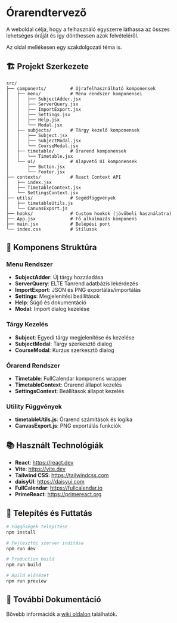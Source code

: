 # Órarendtervező

A weboldal célja, hogy a felhasználó egyszerre láthassa az összes lehetséges óráját és így dönthessen azok felvételéről.

Az oldal mellékesen egy szakdolgozati téma is.

## 🏗️ Projekt Szerkezete

```
src/
├── components/         # Újrafelhasználható komponensek
│   ├── menu/           # Menu rendszer komponensei
│   │   ├── SubjectAdder.jsx
│   │   ├── ServerQuery.jsx
│   │   ├── ImportExport.jsx
│   │   ├── Settings.jsx
│   │   ├── Help.jsx
│   │   └── Modal.jsx
│   ├── subjects/       # Tárgy kezelő komponensek
│   │   ├── Subject.jsx
│   │   ├── SubjectModal.jsx
│   │   └── CourseModal.jsx
│   ├── timetable/      # Órarend komponensek
│   │   └── Timetable.jsx
│   └── ui/             # Alapvető UI komponensek
│       ├── Button.jsx
│       └── Footer.jsx
├── contexts/           # React Context API
│   ├── index.jsx
│   ├── TimetableContext.jsx
│   └── SettingsContext.jsx
├── utils/              # Segédfüggvények
│   ├── timetableUtils.js
│   └── CanvasExport.js
├── hooks/              # Custom hookok (jövőbeli használatra)
├── App.jsx             # Fő alkalmazás komponens
├── main.jsx            # Belépési pont
└── index.css           # Stílusok
```

## 🧩 Komponens Struktúra

### Menu Rendszer

- **SubjectAdder**: Új tárgy hozzáadása
- **ServerQuery**: ELTE Tanrend adatbázis lekérdezés
- **ImportExport**: JSON és PNG exportálás/importálás
- **Settings**: Megjelenítési beállítások
- **Help**: Súgó és dokumentáció
- **Modal**: Import dialog kezelése

### Tárgy Kezelés

- **Subject**: Egyedi tárgy megjelenítése és kezelése
- **SubjectModal**: Tárgy szerkesztő dialog
- **CourseModal**: Kurzus szerkesztő dialog

### Órarend Rendszer

- **Timetable**: FullCalendar komponens wrapper
- **TimetableContext**: Órarend állapot kezelés
- **SettingsContext**: Beállítások állapot kezelés

### Utility Függvények

- **timetableUtils.js**: Órarend számítások és logika
- **CanvasExport.js**: PNG exportálás funkciók

## 📚 Használt Technológiák

- **React**: https://react.dev
- **Vite**: https://vite.dev
- **Tailwind CSS**: https://tailwindcss.com
- **daisyUI**: https://daisyui.com
- **FullCalendar**: https://fullcalendar.io
- **PrimeReact**: https://primereact.org

## 🚀 Telepítés és Futtatás

```bash
# Függőségek telepítése
npm install

# Fejlesztői szerver indítása
npm run dev

# Production build
npm run build

# Build előnézet
npm run preview
```

## 📖 További Dokumentáció

Bővebb információk a [wiki oldalon](https://github.com/Vdor01/orarendtervezo/wiki) találhatók.
